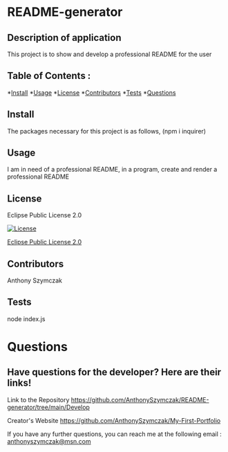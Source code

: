 
# README-generator

## Description of application
This project is to show and develop a professional README for the user

## Table of Contents :
*[Install](#install)
*[Usage](#usage)
*[License](#license)
*[Contributors](#contributors)
*[Tests](#tests)
*[Questions](#questions)


## Install
The packages necessary for this project is as follows, (npm i inquirer)


## Usage
I am in need of a professional README, in a program, create and render a professional README
 

## License
Eclipse Public License 2.0

   [![License](https://img.shields.io/badge/License-EPL%201.0-red.svg)](https://opensource.org/licenses/EPL-1.0) 
        

[Eclipse Public License 2.0](https://opensource.org/licenses/EPL-2.0) 

    
  
## Contributors
Anthony Szymczak

## Tests
node index.js

# Questions
## Have questions for the developer? Here are their links! 
  

Link to the Repository
https://github.com/AnthonySzymczak/README-generator/tree/main/Develop

Creator's Website
https://github.com/AnthonySzymczak/My-First-Portfolio

  If you have any further questions, you can reach me at the following email
  : <anthonyszymczak@msn.com>
